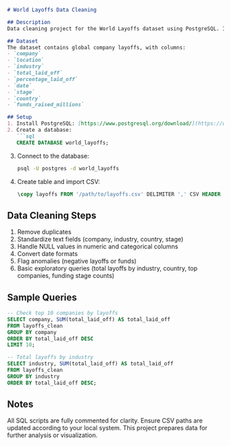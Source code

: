 

````markdown
# World Layoffs Data Cleaning

## Description
Data cleaning project for the World Layoffs dataset using PostgreSQL. Includes table creation, CSV import, duplicate removal, standardizing text, handling NULLs, date formatting, anomaly checks, and basic exploratory analysis. Fully commented for clarity.

## Dataset
The dataset contains global company layoffs, with columns:
- `company`
- `location`
- `industry`
- `total_laid_off`
- `percentage_laid_off`
- `date`
- `stage`
- `country`
- `funds_raised_millions`

## Setup
1. Install PostgreSQL: [https://www.postgresql.org/download/](https://www.postgresql.org/download/)
2. Create a database:
   ```sql
   CREATE DATABASE world_layoffs;
````

3. Connect to the database:

   ```bash
   psql -U postgres -d world_layoffs
   ```
4. Create table and import CSV:

   ```sql
   \copy layoffs FROM '/path/to/layoffs.csv' DELIMITER ',' CSV HEADER NULL 'NULL';
   ```

## Data Cleaning Steps

1. Remove duplicates
2. Standardize text fields (company, industry, country, stage)
3. Handle NULL values in numeric and categorical columns
4. Convert date formats
5. Flag anomalies (negative layoffs or funds)
6. Basic exploratory queries (total layoffs by industry, country, top companies, funding stage counts)

## Sample Queries

```sql
-- Check top 10 companies by layoffs
SELECT company, SUM(total_laid_off) AS total_laid_off
FROM layoffs_clean
GROUP BY company
ORDER BY total_laid_off DESC
LIMIT 10;

-- Total layoffs by industry
SELECT industry, SUM(total_laid_off) AS total_laid_off
FROM layoffs_clean
GROUP BY industry
ORDER BY total_laid_off DESC;
```

## Notes
All SQL scripts are fully commented for clarity.
Ensure CSV paths are updated according to your local system.
This project prepares data for further analysis or visualization.


